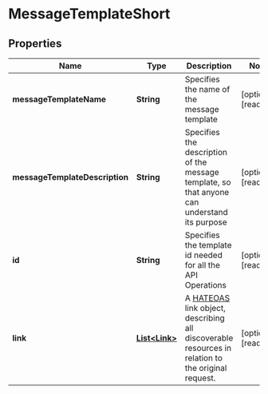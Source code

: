 

# MessageTemplateShort


## Properties

| Name | Type | Description | Notes |
|------------ | ------------- | ------------- | -------------|
|**messageTemplateName** | **String** | Specifies the name of the message template |  [optional] [readonly] |
|**messageTemplateDescription** | **String** | Specifies the description of the message template, so that anyone can understand its purpose |  [optional] [readonly] |
|**id** | **String** | Specifies the template id needed for all the API Operations |  [optional] [readonly] |
|**link** | [**List&lt;Link&gt;**](Link.md) | A [HATEOAS](https://en.wikipedia.org/wiki/HATEOAS) link object, describing all discoverable resources in relation to the original request. |  [optional] [readonly] |



